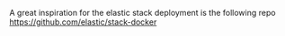 A great inspiration for the elastic stack deployment is the following repo
https://github.com/elastic/stack-docker


